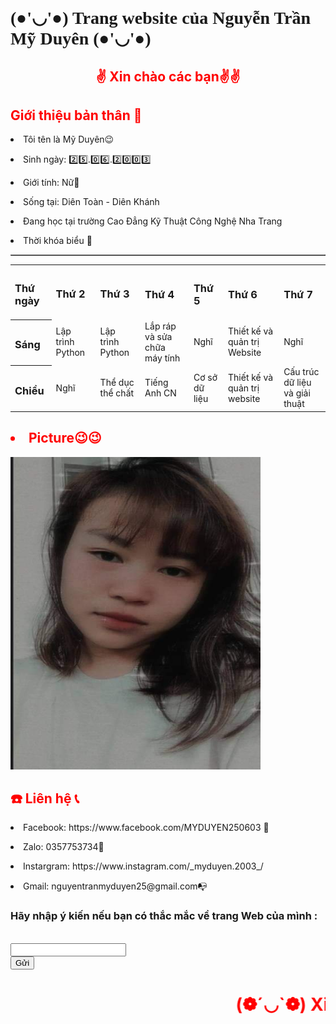 
  <html>
  <head>
	      <h1 style="font-family:verdana">(●'◡'●) Trang website của Nguyễn Trần Mỹ Duyên (●'◡'●)</h1>
	  <meta charset="100">
	
</head>
<body style="background-color:green Blue;">
	<h2 style="color:red"><center>✌️ Xin chào các bạn✌️✌️ </center></h2>
	<body>
	<h2 style="color:red"> Giới thiệu bản thân 🙋‍</h2>
	</body>
	<p><li> Tôi tên là Mỹ Duyên😉 </li> </p>
	<p><li> Sinh ngày: 2️⃣5️⃣.0️⃣6️⃣.2️⃣0️⃣0️⃣3️⃣</li></p>
	<p><li> Giới tính: Nữ👩 </li></p>
	<p><li> Sống tại: Diên Toàn - Diên Khánh</li></p>
	<p><li> Đang học tại trường Cao Đẳng Kỹ Thuật Công Nghệ Nha Trang</li></p>
	     <p><li>  Thời khóa biểu 🥱
	<table border= 1>
<table>
     <tr>
	  <th><h3> Thứ ngày</h3></th>
	  <td><h3>Thứ 2</h3></td>
          <td><h3>Thứ 3</h3></td>
          <th><h3>Thứ 4 </h3></th>
          <th><h3> Thứ 5</h3></th>
          <th><h3>Thứ 6 </h3></th>
          <th><h3>Thứ 7 </h3></th>
     </tr>
     <tr>
	  <th><h3> Sáng </h3></th>
          <td> Lập trình Python </td>
          <td> Lập trình Python </td>
          <td> Lắp ráp và sửa chữa máy tính </td>
          <td> Nghĩ </td>
          <td> Thiết kế và quản trị Website </td>
          <td> Nghĩ</td>
    </tr>
    <tr>
	  <th><h3> Chiều </h3></th>
          <td> Nghĩ </td>
          <td> Thể dục thể chất </td>
          <td> Tiếng Anh CN </td>
          <td> Cơ sở dữ liệu </td>
          <td> Thiết kế và quản trị website </td>
          <td> Cấu trúc dữ liệu và giải thuật</td>
    </tr>
   </table>
		<h2 style="color:red"><li> Picture😉😉</li></h2>
                 <img src="271652843_652429902446767_453189311942881898_n.jpg" width="400" height="500" />
        <h2 style="color:red"> ☎️ Liên hệ 📞</h2>
		<p><li>Facebook: https://www.facebook.com/MYDUYEN250603 📲</li></p>
		<p><li> Zalo: 0357753734📱 </li></p>
		<p><li> Instargram: https://www.instagram.com/_myduyen.2003_/ </li></p>
		<p><li> Gmail: nguyentranmyduyen25@gmail.com📭 </li></p>
	<form action="http://xuanthulab.net" method="get">
	<label><h3><p style = "font-family:Brush Script MT;">
</p>Hãy nhập ý kiến nếu bạn có thắc mắc về trang Web của mình :</h3></label><br>
        <input name="name" type="text" value=""><br>
        </form>
		<input type="submit" name="submit" value="Gửi" />
		<h1 style="color:red"><marquee>(❁´◡`❁) Xin cảm ơn mọi người (❁´◡`❁)</marquee></h1>
       
 
   

